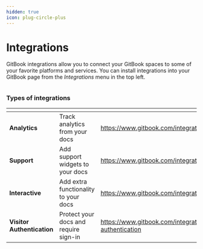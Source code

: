```yaml
---
hidden: true
icon: plug-circle-plus
---
```


# Integrations

GitBook integrations allow you to connect your GitBook spaces to some of your favorite platforms and services. You can install integrations into your GitBook page from the _Integrations_ menu in the top left.

<figure><img src="https://gitbookio.github.io/onboarding-template-images/integrations-hero.png" alt=""><figcaption></figcaption></figure>

### Types of integrations

<table data-card-size="large" data-view="cards"><thead><tr><th></th><th></th><th data-hidden data-card-target data-type="content-ref"></th><th data-hidden data-card-cover data-type="files"></th><th data-hidden></th></tr></thead><tbody><tr><td><strong>Analytics</strong></td><td>Track analytics from your docs</td><td><a href="https://www.gitbook.com/integrations#analytics">https://www.gitbook.com/integrations#analytics</a></td><td></td><td></td></tr><tr><td><strong>Support</strong></td><td>Add support widgets to your docs</td><td><a href="https://www.gitbook.com/integrations#support">https://www.gitbook.com/integrations#support</a></td><td></td><td></td></tr><tr><td><strong>Interactive</strong></td><td>Add extra functionality to your docs</td><td><a href="https://www.gitbook.com/integrations#interactive">https://www.gitbook.com/integrations#interactive</a></td><td></td><td></td></tr><tr><td><strong>Visitor Authentication</strong></td><td>Protect your docs and require sign-in</td><td><a href="https://www.gitbook.com/integrations#visitor-authentication">https://www.gitbook.com/integrations#visitor-authentication</a></td><td></td><td></td></tr></tbody></table>
